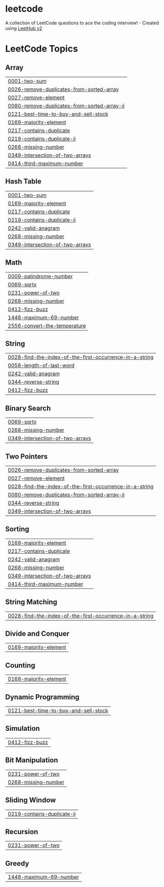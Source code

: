 # leetcode
A collection of LeetCode questions to ace the coding interview! - Created using [LeetHub v2](https://github.com/arunbhardwaj/LeetHub-2.0)

<!---LeetCode Topics Start-->
# LeetCode Topics
## Array
|  |
| ------- |
| [0001-two-sum](https://github.com/adhil5108/leetcode/tree/master/0001-two-sum) |
| [0026-remove-duplicates-from-sorted-array](https://github.com/adhil5108/leetcode/tree/master/0026-remove-duplicates-from-sorted-array) |
| [0027-remove-element](https://github.com/adhil5108/leetcode/tree/master/0027-remove-element) |
| [0080-remove-duplicates-from-sorted-array-ii](https://github.com/adhil5108/leetcode/tree/master/0080-remove-duplicates-from-sorted-array-ii) |
| [0121-best-time-to-buy-and-sell-stock](https://github.com/adhil5108/leetcode/tree/master/0121-best-time-to-buy-and-sell-stock) |
| [0169-majority-element](https://github.com/adhil5108/leetcode/tree/master/0169-majority-element) |
| [0217-contains-duplicate](https://github.com/adhil5108/leetcode/tree/master/0217-contains-duplicate) |
| [0219-contains-duplicate-ii](https://github.com/adhil5108/leetcode/tree/master/0219-contains-duplicate-ii) |
| [0268-missing-number](https://github.com/adhil5108/leetcode/tree/master/0268-missing-number) |
| [0349-intersection-of-two-arrays](https://github.com/adhil5108/leetcode/tree/master/0349-intersection-of-two-arrays) |
| [0414-third-maximum-number](https://github.com/adhil5108/leetcode/tree/master/0414-third-maximum-number) |
## Hash Table
|  |
| ------- |
| [0001-two-sum](https://github.com/adhil5108/leetcode/tree/master/0001-two-sum) |
| [0169-majority-element](https://github.com/adhil5108/leetcode/tree/master/0169-majority-element) |
| [0217-contains-duplicate](https://github.com/adhil5108/leetcode/tree/master/0217-contains-duplicate) |
| [0219-contains-duplicate-ii](https://github.com/adhil5108/leetcode/tree/master/0219-contains-duplicate-ii) |
| [0242-valid-anagram](https://github.com/adhil5108/leetcode/tree/master/0242-valid-anagram) |
| [0268-missing-number](https://github.com/adhil5108/leetcode/tree/master/0268-missing-number) |
| [0349-intersection-of-two-arrays](https://github.com/adhil5108/leetcode/tree/master/0349-intersection-of-two-arrays) |
## Math
|  |
| ------- |
| [0009-palindrome-number](https://github.com/adhil5108/leetcode/tree/master/0009-palindrome-number) |
| [0069-sqrtx](https://github.com/adhil5108/leetcode/tree/master/0069-sqrtx) |
| [0231-power-of-two](https://github.com/adhil5108/leetcode/tree/master/0231-power-of-two) |
| [0268-missing-number](https://github.com/adhil5108/leetcode/tree/master/0268-missing-number) |
| [0412-fizz-buzz](https://github.com/adhil5108/leetcode/tree/master/0412-fizz-buzz) |
| [1448-maximum-69-number](https://github.com/adhil5108/leetcode/tree/master/1448-maximum-69-number) |
| [2556-convert-the-temperature](https://github.com/adhil5108/leetcode/tree/master/2556-convert-the-temperature) |
## String
|  |
| ------- |
| [0028-find-the-index-of-the-first-occurrence-in-a-string](https://github.com/adhil5108/leetcode/tree/master/0028-find-the-index-of-the-first-occurrence-in-a-string) |
| [0058-length-of-last-word](https://github.com/adhil5108/leetcode/tree/master/0058-length-of-last-word) |
| [0242-valid-anagram](https://github.com/adhil5108/leetcode/tree/master/0242-valid-anagram) |
| [0344-reverse-string](https://github.com/adhil5108/leetcode/tree/master/0344-reverse-string) |
| [0412-fizz-buzz](https://github.com/adhil5108/leetcode/tree/master/0412-fizz-buzz) |
## Binary Search
|  |
| ------- |
| [0069-sqrtx](https://github.com/adhil5108/leetcode/tree/master/0069-sqrtx) |
| [0268-missing-number](https://github.com/adhil5108/leetcode/tree/master/0268-missing-number) |
| [0349-intersection-of-two-arrays](https://github.com/adhil5108/leetcode/tree/master/0349-intersection-of-two-arrays) |
## Two Pointers
|  |
| ------- |
| [0026-remove-duplicates-from-sorted-array](https://github.com/adhil5108/leetcode/tree/master/0026-remove-duplicates-from-sorted-array) |
| [0027-remove-element](https://github.com/adhil5108/leetcode/tree/master/0027-remove-element) |
| [0028-find-the-index-of-the-first-occurrence-in-a-string](https://github.com/adhil5108/leetcode/tree/master/0028-find-the-index-of-the-first-occurrence-in-a-string) |
| [0080-remove-duplicates-from-sorted-array-ii](https://github.com/adhil5108/leetcode/tree/master/0080-remove-duplicates-from-sorted-array-ii) |
| [0344-reverse-string](https://github.com/adhil5108/leetcode/tree/master/0344-reverse-string) |
| [0349-intersection-of-two-arrays](https://github.com/adhil5108/leetcode/tree/master/0349-intersection-of-two-arrays) |
## Sorting
|  |
| ------- |
| [0169-majority-element](https://github.com/adhil5108/leetcode/tree/master/0169-majority-element) |
| [0217-contains-duplicate](https://github.com/adhil5108/leetcode/tree/master/0217-contains-duplicate) |
| [0242-valid-anagram](https://github.com/adhil5108/leetcode/tree/master/0242-valid-anagram) |
| [0268-missing-number](https://github.com/adhil5108/leetcode/tree/master/0268-missing-number) |
| [0349-intersection-of-two-arrays](https://github.com/adhil5108/leetcode/tree/master/0349-intersection-of-two-arrays) |
| [0414-third-maximum-number](https://github.com/adhil5108/leetcode/tree/master/0414-third-maximum-number) |
## String Matching
|  |
| ------- |
| [0028-find-the-index-of-the-first-occurrence-in-a-string](https://github.com/adhil5108/leetcode/tree/master/0028-find-the-index-of-the-first-occurrence-in-a-string) |
## Divide and Conquer
|  |
| ------- |
| [0169-majority-element](https://github.com/adhil5108/leetcode/tree/master/0169-majority-element) |
## Counting
|  |
| ------- |
| [0169-majority-element](https://github.com/adhil5108/leetcode/tree/master/0169-majority-element) |
## Dynamic Programming
|  |
| ------- |
| [0121-best-time-to-buy-and-sell-stock](https://github.com/adhil5108/leetcode/tree/master/0121-best-time-to-buy-and-sell-stock) |
## Simulation
|  |
| ------- |
| [0412-fizz-buzz](https://github.com/adhil5108/leetcode/tree/master/0412-fizz-buzz) |
## Bit Manipulation
|  |
| ------- |
| [0231-power-of-two](https://github.com/adhil5108/leetcode/tree/master/0231-power-of-two) |
| [0268-missing-number](https://github.com/adhil5108/leetcode/tree/master/0268-missing-number) |
## Sliding Window
|  |
| ------- |
| [0219-contains-duplicate-ii](https://github.com/adhil5108/leetcode/tree/master/0219-contains-duplicate-ii) |
## Recursion
|  |
| ------- |
| [0231-power-of-two](https://github.com/adhil5108/leetcode/tree/master/0231-power-of-two) |
## Greedy
|  |
| ------- |
| [1448-maximum-69-number](https://github.com/adhil5108/leetcode/tree/master/1448-maximum-69-number) |
<!---LeetCode Topics End-->
